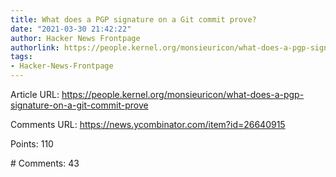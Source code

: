 ```yaml
---
title: What does a PGP signature on a Git commit prove?
date: "2021-03-30 21:42:22"
author: Hacker News Frontpage
authorlink: https://people.kernel.org/monsieuricon/what-does-a-pgp-signature-on-a-git-commit-prove
tags:
- Hacker-News-Frontpage
---
```


<p>Article URL: <a href="https://people.kernel.org/monsieuricon/what-does-a-pgp-signature-on-a-git-commit-prove">https://people.kernel.org/monsieuricon/what-does-a-pgp-signature-on-a-git-commit-prove</a></p>
<p>Comments URL: <a href="https://news.ycombinator.com/item?id=26640915">https://news.ycombinator.com/item?id=26640915</a></p>
<p>Points: 110</p>
<p># Comments: 43</p>
